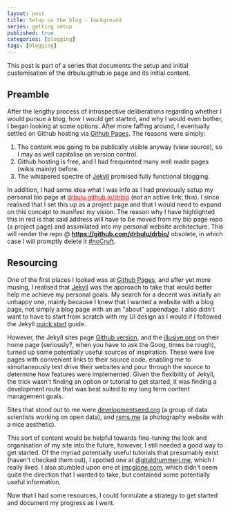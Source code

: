```yaml
---
layout: post
title: Setup us the blog - background
series: getting setup
published: true
categories: [blogging]
tags: [blogging]
---
```


This post is part of a series that documents the setup and initial customisation of the drbulu.github.io page and its initial content.  

## Preamble

After the lengthy process of introspective deliberations regarding whether I would pursue a blog, how I would get started, and why I would even bother, I began looking at some options. After more faffing around, I eventually settled on Github hosting via [Github Pages](https://pages.github.com/). The reasons were simply:  

1. The content was going to be publically visible anyway (view source), so I may as well capitalise on version control.  
2. Github hosting is free, and I had frequented many well made pages (wikis mainly) before.  
3. The whispered spectre of [Jekyll](http://jekyllrb.com/) promised fully functional blogging.  

In addition, I had some idea what I was info as I had previously setup my personal bio page at <u style="color:red;">drbulu.github.io/drbio</u> (not an active link, this). I since realised that I set this up as a project page and that I would need to expand on this concept to manifest my vision. The reason why I have highlighted this in red is that said address will have to be moved from my bio page repo (a project page) and assimilated into my personal website architecture. This will render the repo @ **https://github.com/drbulu/drbio/** obsolete, in which case I will promptly delete it [#noCruft](https://en.wikipedia.org/wiki/Cruft).  

## Resourcing
One of the first places I looked was at [Github Pages](https://pages.github.com/), and after yet more musing, I realised that [Jekyll](http://jekyllrb.com/) was the approach to take that would better help me achieve my personal goals. My search for a decent was initially an unhappy one, mainly because I knew that I wanted a website with a blog page, not simply a blog page with an an "about" appendage. I also didn't want to have to start from scratch with my UI design as I would if I followed the Jekyll [quick start](https://jekyllrb.com/docs/quickstart/) guide.  

However, the Jekyll sites page [Github version](https://github.com/jekyll/jekyll/wiki/Sites), and the [illusive one](https://jekyllrb.com/docs/sites/) on their home page (seriously?, when you have to ask the Goog, times be rough), turned up some potentially useful sources of inspiration. These were live pages with convenient links to their source code, enabling me to simultaneously test drive their websites and pour through the source to determine how features were implemented. Given the flexibility of Jekyll, the trick wasn't finding an option or tutorial to get started, it was finding a development route that was best suited to my long term content management goals.  

Sites that stood out to me were [developmentseed.org](https://developmentseed.org/) (a group of data scientists working on open data), and [rsms.me](https://rsms.me/) (a photography website with a nice aesthetic).  

This sort of content would be helpful towards fine-tuning the look and organisation of my site into the future, however, I still needed a good way to get started. Of the myriad potentially useful tutorials that presumably exist (haven't checked them out), I spotted one at [digitaldrummerj.me](http://digitaldrummerj.me//blogging-on-github-part-1-Getting-Started/), which I really liked. I also stumbled upon one at 
[jmcglone.com](http://jmcglone.com/guides/github-pages/), which didn't seem quite the direction that I wanted to take, but contained some potentially useful information.  

Now that I had some resources, I could formulate a strategy to get started and document my progress as I went.


